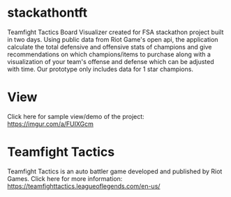 # stackathontft

Teamfight Tactics Board Visualizer created for FSA stackathon project built in two days. Using public data from Riot Game's open api, the application calculate the total defensive and offensive stats of champions and give recommendations on which champions/items to purchase along with a visualization of your team's offense and defense which can be adjusted with time. Our prototype only includes data for 1 star champions.

# View

Click here for sample view/demo of the project: https://imgur.com/a/FUIXGcm

# Teamfight Tactics

Teamfight Tactics is an auto battler game developed and published by Riot Games. 
Click here for more information: https://teamfighttactics.leagueoflegends.com/en-us/
